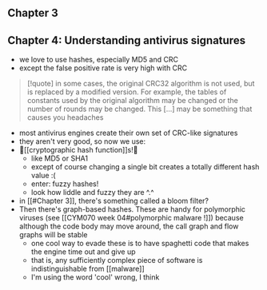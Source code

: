 
## Chapter 3
## Chapter 4: Understanding antivirus signatures
- we love to use hashes, especially MD5 and CRC
- except the false positive rate is very high with CRC
>[!quote] in some cases, the original CRC32 algorithm is not used, but is replaced by a modified version. For example, the tables of constants used by the original algorithm may be changed or the number of rounds may be changed. This [...] may be something that causes you headaches

- most antivirus engines create their own set of CRC-like signatures
- they aren't very good, so now we use:
- 🎉[[cryptographic hash function]]s!🎉
	- like MD5 or SHA1
	- except of course changing a single bit creates a totally different hash value :(
	- enter: fuzzy hashes!
	- look how liddle and fuzzy they are ^.^
- in [[#Chapter 3]], there's something called a bloom filter?
- Then there's graph-based hashes. These are handy for polymorphic viruses (see [[CYM070 week 04#polymorphic malware !]]) because although the code body may move around, the call graph and flow graphs will be stable
	- one cool way to evade these is to have spaghetti code that makes the engine time out and give up
	- that is, any sufficiently complex piece of software is indistinguishable from [[malware]]
	- I'm using the word 'cool' wrong, I think